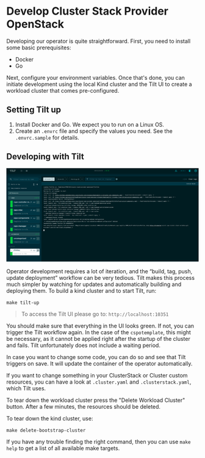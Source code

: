 # Develop Cluster Stack Provider OpenStack

Developing our operator is quite straightforward. First, you need to install some basic prerequisites:

- Docker
- Go

Next, configure your environment variables. Once that's done, you can initiate development using the local Kind cluster and the Tilt UI to create a workload cluster that comes pre-configured.

## Setting Tilt up

1. Install Docker and Go. We expect you to run on a Linux OS.
2. Create an `.envrc` file and specify the values you need. See the `.envrc.sample` for details.

## Developing with Tilt

![tilt](./pics/tilt.png "Tilt")

Operator development requires a lot of iteration, and the “build, tag, push, update deployment” workflow can be very tedious. Tilt makes this process much simpler by watching for updates and automatically building and deploying them. To build a kind cluster and to start Tilt, run:

```shell
make tilt-up
```

> To access the Tilt UI please go to: `http://localhost:10351`

You should make sure that everything in the UI looks green. If not, you can trigger the Tilt workflow again. In the case of the `cspotemplate`, this might be necessary, as it cannot be applied right after the startup of the cluster and fails. Tilt unfortunately does not include a waiting period.

In case you want to change some code, you can do so and see that Tilt triggers on save. It will update the container of the operator automatically.

If you want to change something in your ClusterStack or Cluster custom resources, you can have a look at `.cluster.yaml` and `.clusterstack.yaml`, which Tilt uses.

To tear down the workload cluster press the "Delete Workload Cluster" button. After a few minutes, the resources should be deleted.

To tear down the kind cluster, use:

```shell
make delete-bootstrap-cluster
```

If you have any trouble finding the right command, then you can use `make help` to get a list of all available make targets.

